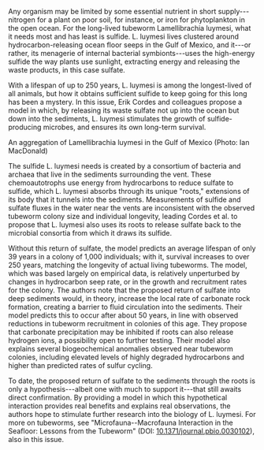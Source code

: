 Any organism may be limited by some essential nutrient in short
supply---nitrogen for a plant on poor soil, for instance, or iron for
phytoplankton in the open ocean. For the long-lived tubeworm
Lamellibrachia luymesi, what it needs most and has least is sulfide. L.
luymesi lives clustered around hydrocarbon-releasing ocean floor seeps
in the Gulf of Mexico, and it---or rather, its menagerie of internal
bacterial symbionts---uses the high-energy sulfide the way plants use
sunlight, extracting energy and releasing the waste products, in this
case sulfate.

With a lifespan of up to 250 years, L. luymesi is among the
longest-lived of all animals, but how it obtains sufficient sulfide to
keep going for this long has been a mystery. In this issue, Erik Cordes
and colleagues propose a model in which, by releasing its waste sulfate
not up into the ocean but down into the sediments, L. luymesi stimulates
the growth of sulfide-producing microbes, and ensures its own long-term
survival.

An aggregation of Lamellibrachia luymesi in the Gulf of Mexico (Photo:
Ian MacDonald)

The sulfide L. luymesi needs is created by a consortium of bacteria and
archaea that live in the sediments surrounding the vent. These
chemoautotrophs use energy from hydrocarbons to reduce sulfate to
sulfide, which L. luymesi absorbs through its unique "roots," extensions
of its body that it tunnels into the sediments. Measurements of sulfide
and sulfate fluxes in the water near the vents are inconsistent with the
observed tubeworm colony size and individual longevity, leading Cordes
et al. to propose that L. luymesi also uses its roots to release sulfate
back to the microbial consortia from which it draws its sulfide.

Without this return of sulfate, the model predicts an average lifespan
of only 39 years in a colony of 1,000 individuals; with it, survival
increases to over 250 years, matching the longevity of actual living
tubeworms. The model, which was based largely on empirical data, is
relatively unperturbed by changes in hydrocarbon seep rate, or in the
growth and recruitment rates for the colony. The authors note that the
proposed return of sulfate into deep sediments would, in theory,
increase the local rate of carbonate rock formation, creating a barrier
to fluid circulation into the sediments. Their model predicts this to
occur after about 50 years, in line with observed reductions in tubeworm
recruitment in colonies of this age. They propose that carbonate
precipitation may be inhibited if roots can also release hydrogen ions,
a possibility open to further testing. Their model also explains several
biogeochemical anomalies observed near tubeworm colonies, including
elevated levels of highly degraded hydrocarbons and higher than
predicted rates of sulfur cycling.

To date, the proposed return of sulfate to the sediments through the
roots is only a hypothesis---albeit one with much to support it---that
still awaits direct confirmation. By providing a model in which this
hypothetical interaction provides real benefits and explains real
observations, the authors hope to stimulate further research into the
biology of L. luymesi. For more on tubeworms, see
"Microfauna--Macrofauna Interaction in the Seafloor: Lessons from the
Tubeworm" (DOI:
[10.1371/journal.pbio.0030102](http://dx.doi.org/10.1371/journal.pbio.0030102)),
also in this issue.

